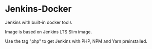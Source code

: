 # Jenkins-Docker
Jenkins with built-in docker tools

Image is based on Jenkins LTS Slim image.

Use the tag "php" to get Jenkins with PHP, NPM and Yarn preinstalled.
